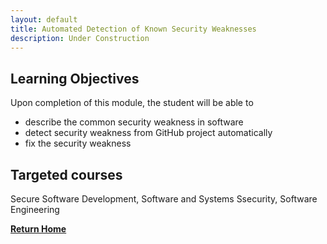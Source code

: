 ```yaml
---
layout: default
title: Automated Detection of Known Security Weaknesses
description: Under Construction
---
```




## Learning Objectives
Upon completion of this module, the student will be able to

- describe the common security weakness in software
- detect security weakness from GitHub project automatically
- fix the security weakness 

## Targeted courses

Secure Software Development, Software and Systems Ssecurity, Software Engineering

[**Return Home**](./)